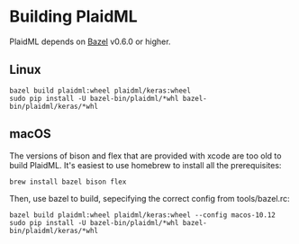 # Building PlaidML

PlaidML depends on [Bazel](http://bazel.build) v0.6.0 or higher.

## Linux


```
bazel build plaidml:wheel plaidml/keras:wheel
sudo pip install -U bazel-bin/plaidml/*whl bazel-bin/plaidml/keras/*whl
```

## macOS

The versions of bison and flex that are provided with xcode are too old to build PlaidML.
It's easiest to use homebrew to install all the prerequisites:

```
brew install bazel bison flex
```

Then, use bazel to build, sepecifying the correct config from tools/bazel.rc: 

```
bazel build plaidml:wheel plaidml/keras:wheel --config macos-10.12
sudo pip install -U bazel-bin/plaidml/*whl bazel-bin/plaidml/keras/*whl
```

